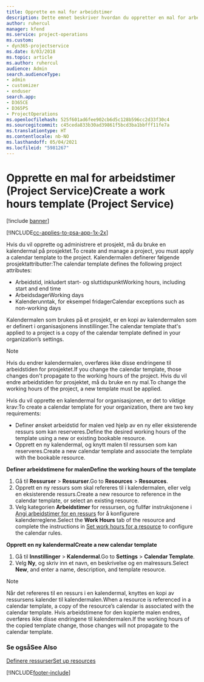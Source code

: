 ```yaml
---
title: Opprette en mal for arbeidstimer
description: Dette emnet beskriver hvordan du oppretter en mal for arbeidstimer i Project Service.
author: ruhercul
manager: kfend
ms.service: project-operations
ms.custom:
- dyn365-projectservice
ms.date: 8/03/2018
ms.topic: article
ms.author: ruhercul
audience: Admin
search.audienceType:
- admin
- customizer
- enduser
search.app:
- D365CE
- D365PS
- ProjectOperations
ms.openlocfilehash: 525f601ad6fee902cb6d5c128b596cc2d33f30c4
ms.sourcegitcommit: c45ceda833b30ad39861f5bcd3ba1bbfff11fe7a
ms.translationtype: HT
ms.contentlocale: nb-NO
ms.lasthandoff: 05/04/2021
ms.locfileid: "5981267"
---
```

# <a name="create-a-work-hours-template-project-service"></a><span data-ttu-id="8dc0a-103">Opprette en mal for arbeidstimer (Project Service)</span><span class="sxs-lookup"><span data-stu-id="8dc0a-103">Create a work hours template (Project Service)</span></span>

[!include [banner](../includes/psa-now-project-operations.md)]

[!INCLUDE[cc-applies-to-psa-app-1x-2x](../includes/cc-applies-to-psa-app-3x.md)]

<span data-ttu-id="8dc0a-104">Hvis du vil opprette og administrere et prosjekt, må du bruke en kalendermal på prosjektet.</span><span class="sxs-lookup"><span data-stu-id="8dc0a-104">To create and manage a project, you must apply a calendar template to the project.</span></span> <span data-ttu-id="8dc0a-105">Kalendermalen definerer følgende prosjektattributter:</span><span class="sxs-lookup"><span data-stu-id="8dc0a-105">The calendar template defines the following project attributes:</span></span>

- <span data-ttu-id="8dc0a-106">Arbeidstid, inkludert start- og sluttidspunkt</span><span class="sxs-lookup"><span data-stu-id="8dc0a-106">Working hours, including start and end time</span></span>
- <span data-ttu-id="8dc0a-107">Arbeidsdager</span><span class="sxs-lookup"><span data-stu-id="8dc0a-107">Working days</span></span>
- <span data-ttu-id="8dc0a-108">Kalenderunntak, for eksempel fridager</span><span class="sxs-lookup"><span data-stu-id="8dc0a-108">Calendar exceptions such as non-working days</span></span>

<span data-ttu-id="8dc0a-109">Kalendermalen som brukes på et prosjekt, er en kopi av kalendermalen som er definert i organisasjonens innstillinger.</span><span class="sxs-lookup"><span data-stu-id="8dc0a-109">The calendar template that's applied to a project is a copy of the calendar template defined in your organization’s settings.</span></span>

> [!NOTE]
> <span data-ttu-id="8dc0a-110">Hvis du endrer kalendermalen, overføres ikke disse endringene til arbeidstiden for prosjektet.</span><span class="sxs-lookup"><span data-stu-id="8dc0a-110">If you change the calendar template, those changes don't propagate to the working hours of the project.</span></span> <span data-ttu-id="8dc0a-111">Hvis du vil endre arbeidstiden for prosjektet, må du bruke en ny mal.</span><span class="sxs-lookup"><span data-stu-id="8dc0a-111">To change the working hours of the project, a new template must be applied.</span></span>

<span data-ttu-id="8dc0a-112">Hvis du vil opprette en kalendermal for organisasjonen, er det to viktige krav:</span><span class="sxs-lookup"><span data-stu-id="8dc0a-112">To create a calendar template for your organization, there are two key requirements:</span></span>

- <span data-ttu-id="8dc0a-113">Definer ønsket arbeidstid for malen ved hjelp av en ny eller eksisterende ressurs som kan reserveres.</span><span class="sxs-lookup"><span data-stu-id="8dc0a-113">Define the desired working hours of the template using a new or existing bookable resource.</span></span>
- <span data-ttu-id="8dc0a-114">Opprett en ny kalendermal, og knytt malen til ressursen som kan reserveres.</span><span class="sxs-lookup"><span data-stu-id="8dc0a-114">Create a new calendar template and associate the template with the bookable resource.</span></span>

<span data-ttu-id="8dc0a-115">**Definer arbeidstimene for malen**</span><span class="sxs-lookup"><span data-stu-id="8dc0a-115">**Define the working hours of the template**</span></span>

1. <span data-ttu-id="8dc0a-116">Gå til **Ressurser** \> **Ressurser**.</span><span class="sxs-lookup"><span data-stu-id="8dc0a-116">Go to **Resources** \> **Resources**.</span></span>
2. <span data-ttu-id="8dc0a-117">Opprett en ny ressurs som skal refereres til i kalendermalen, eller velg en eksisterende ressurs.</span><span class="sxs-lookup"><span data-stu-id="8dc0a-117">Create a new resource to reference in the calendar template, or select an existing resource.</span></span>
3. <span data-ttu-id="8dc0a-118">Velg kategorien **Arbeidstimer** for ressursen, og fullfør instruksjonene i [Angi arbeidstimer for en ressurs](https://docs.microsoft.com/dynamics365/field-service/set-work-hours-resource) for å konfigurere kalenderreglene.</span><span class="sxs-lookup"><span data-stu-id="8dc0a-118">Select the **Work Hours** tab of the resource and complete the instructions in [Set work hours for a resource](https://docs.microsoft.com/dynamics365/field-service/set-work-hours-resource) to configure the calendar rules.</span></span>

<span data-ttu-id="8dc0a-119">**Opprett en ny kalendermal**</span><span class="sxs-lookup"><span data-stu-id="8dc0a-119">**Create a new calendar template**</span></span>

1. <span data-ttu-id="8dc0a-120">Gå til **Innstillinger** \> **Kalendermal**.</span><span class="sxs-lookup"><span data-stu-id="8dc0a-120">Go to **Settings** \> **Calendar Template**.</span></span>
2. <span data-ttu-id="8dc0a-121">Velg **Ny**, og skriv inn et navn, en beskrivelse og en malressurs.</span><span class="sxs-lookup"><span data-stu-id="8dc0a-121">Select **New**, and enter a name, description, and template resource.</span></span>


> [!NOTE]
> <span data-ttu-id="8dc0a-122">Når det refereres til en ressurs i en kalendermal, knyttes en kopi av ressursens kalender til kalendermalen.</span><span class="sxs-lookup"><span data-stu-id="8dc0a-122">When a resource is referenced in a calendar template, a copy of the resource’s calendar is associated with the calendar template.</span></span> <span data-ttu-id="8dc0a-123">Hvis arbeidstimene for den kopierte malen endres, overføres ikke disse endringene til kalendermalen.</span><span class="sxs-lookup"><span data-stu-id="8dc0a-123">If the working hours of the copied template change, those changes will not propagate to the calendar template.</span></span>


### <a name="see-also"></a><span data-ttu-id="8dc0a-124">Se også</span><span class="sxs-lookup"><span data-stu-id="8dc0a-124">See Also</span></span>  
 [<span data-ttu-id="8dc0a-125">Definere ressurser</span><span class="sxs-lookup"><span data-stu-id="8dc0a-125">Set up resources</span></span>](../psa/set-up-resources.md)


[!INCLUDE[footer-include](../includes/footer-banner.md)]
